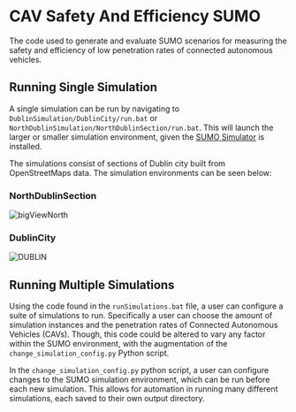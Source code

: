 # CAV Safety And Efficiency SUMO

The code used to generate and evaluate SUMO scenarios for measuring the safety and efficiency of low penetration rates of connected autonomous vehicles.


## Running Single Simulation 
A single simulation can be run by navigating to `DublinSimulation/DublinCity/run.bat` or `NorthDublinSimulation/NorthDublinSection/run.bat`.
This will launch the larger or smaller simulation environment, given the [SUMO Simulator](https://sumo.dlr.de/docs/index.html) is installed.

The simulations consist of sections of Dublin city built from OpenStreetMaps data.
The simulation environments can be seen below:

### NorthDublinSection
![bigViewNorth](https://user-images.githubusercontent.com/30498489/118026956-52f23b80-b359-11eb-84fd-e4089f5fbd45.png)

### DublinCity
![DUBLIN](https://user-images.githubusercontent.com/30498489/118026948-51c10e80-b359-11eb-87d9-41d81fd64f34.PNG)


## Running Multiple Simulations
Using the code found in the `runSimulations.bat` file, a user can configure a suite of simulations to run.
Specifically a user can choose the amount of simulation instances and the penetration rates of Connected Autonomous Vehicles (CAVs).
Though, this code could be altered to vary any factor within the SUMO environment, with the augmentation of the `change_simulation_config.py` Python script.

In the `change_simulation_config.py` python script, a user can configure changes to the SUMO simulation environment, which can be run before each new simulation. 
This allows for automation in running many different simulations, each saved to their own output directory.
